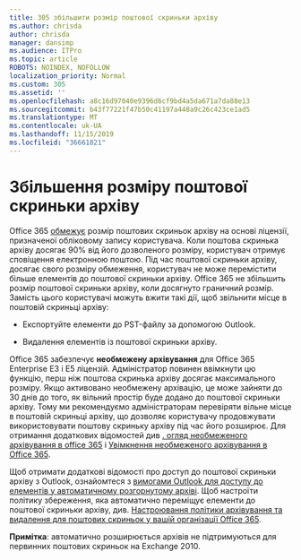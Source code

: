 ```yaml
---
title: 305 збільшити розмір поштової скриньки архіву
ms.author: chrisda
author: chrisda
manager: dansimp
ms.audience: ITPro
ms.topic: article
ROBOTS: NOINDEX, NOFOLLOW
localization_priority: Normal
ms.custom: 305
ms.assetid: ''
ms.openlocfilehash: a8c16d97040e9396d6cf9bd4a5da671a7da88e13
ms.sourcegitcommit: b43f77221f47b50c41197a448a9c26c423ce1ad5
ms.translationtype: MT
ms.contentlocale: uk-UA
ms.lasthandoff: 11/15/2019
ms.locfileid: "36661821"
---
```

# <a name="increase-the-archive-mailbox-size"></a>Збільшення розміру поштової скриньки архіву

Office 365 [обмежує](https://docs.microsoft.com/office365/servicedescriptions/exchange-online-service-description/exchange-online-limits#mailbox-storage-limits) розмір поштових скриньок архіву на основі ліцензії, призначеної обліковому запису користувача. Коли поштова скринька архіву досягає 90% від його дозволеного розміру, користувач отримує сповіщення електронною поштою. Під час поштової скриньки архіву, досягає свого розміру обмеження, користувач не може перемістити більше елементів до поштової скриньки архіву. Office 365 не збільшить розмір поштової скриньки архіву, коли досягнуто граничний розмір. Замість цього користувачі можуть вжити такі дії, щоб звільнити місце в поштовій скриньці архіву:

- Експортуйте елементи до PST-файлу за допомогою Outlook.

- Видалення елементів із поштової скриньки архіву.

Office 365 забезпечує **необмежену архівування** для Office 365 Enterprise E3 і E5 ліцензій. Адміністратор повинен ввімкнути цю функцію, перш ніж поштова скринька архіву досягає максимального розміру. Якщо активовано необмежену архівацію, це може зайняти до 30 днів до того, як вільний простір буде додано до поштової скриньки архіву. Тому ми рекомендуємо адміністраторам перевіряти вільне місце в поштовій скриньці архіву, що дозволяє користувачу продовжувати використовувати поштову скриньку архіву під час його розширює. Для отримання додаткових відомостей див [. огляд необмеженого архівування в office 365](https://docs.microsoft.com/office365/securitycompliance/unlimited-archiving) і [Увімкнення необмеженого архівування в Office 365](https://docs.microsoft.com/office365/securitycompliance/enable-unlimited-archiving).

Щоб отримати додаткові відомості про доступ до поштової скриньки архіву з Outlook, ознайомтеся з [вимогами Outlook для доступу до елементів у автоматичному розгорнутому архіві](https://docs.microsoft.com/office365/securitycompliance/unlimited-archiving#outlook-requirements-for-accessing-items-in-an-auto-expanded-archive). Щоб настроїти політику збереження, яка автоматично переміщує елементи до поштової скриньки архіву, див. [Настроювання політики архівування та видалення для поштових скриньок у вашій організації Office 365](https://docs.microsoft.com/office365/securitycompliance/set-up-an-archive-and-deletion-policy-for-mailboxes).

**Примітка**: автоматично розширюється архівів не підтримуються для первинних поштових скриньок на Exchange 2010.
